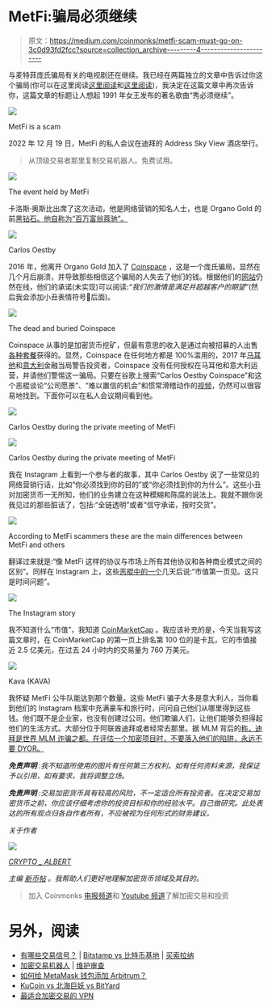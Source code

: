 # MetFi:骗局必须继续

> 原文：<https://medium.com/coinmonks/metfi-scam-must-go-on-3c0d93fd2fcc?source=collection_archive---------4----------------------->

与麦特菲庞氏骗局有关的电视剧还在继续。我已经在两篇独立的文章中告诉过你这个骗局(你可以在这里阅读[这里阅读](https://www.newcoinpost.com/blog/metfi-the-last-bullst-has-arrived)和[这里阅读](https://www.newcoinpost.com/blog/when-binance-guides-you-on-how-to-buy-a-ponzi-scheme))，我决定在这篇文章中再次告诉你，这篇文章的标题让人想起 1991 年女王发布的著名歌曲“秀必须继续”。

![](img/ad7a20a795f5742ba22ce8f8f99bf5ee.png)

MetFi is a scam

2022 年 12 月 19 日，MetFi 的私人会议在迪拜的 Address Sky View 酒店举行。

> 从顶级交易者那里复制交易机器人。免费试用。

![](img/6a8fe6023f53cc7046ca433686c40ae9.png)

The event held by MetFi

卡洛斯·奥斯比出席了这次活动，他是网络营销的知名人士，也是 Organo Gold 的前[黑钻石。他自称为“百万富翁蔻驰”。](https://www.youtube.com/watch?v=ECy9YCa086U)

![](img/21749b601af4c4de35bddc9ff24f1da5.png)

Carlos Oestby

2016 年，他离开 Organo Gold 加入了 [Coinspace](https://www.youtube.com/watch?v=5h1Uj3bduxc) ，这是一个庞氏骗局，显然在几个月后崩溃，并导致那些相信这个骗局的人失去了他们的钱。根据他们的[网站](http://www.coinspace.eu/)仍然在线，他们的承诺(未实现)可以阅读:*“我们的激情是满足并超越客户的期望”*(然后我会添加小丑表情符号🤡后面)。

![](img/de01339817af7d084c2e487c3724c843.png)

The dead and buried Coinspace

Coinspace 从事的是加密货币挖矿，但最有意思的收入是通过向被招募的人出售[各种套餐](https://www.youtube.com/watch?v=YJVeYV_pa-A&t=1306s)获得的。显然，Coinspace 在任何地方都是 100%滥用的，2017 年[马耳他](https://www.mfsa.mt/news-item/mfsa-warning-coinspace-ltd-http-www-coinspace-eu/)和[意大利](https://www.consob.it/web/area-pubblica/bollettino/documenti/hide/cautelari/soll/d19866.htm)金融当局警告投资者，Coinspace 没有任何授权在马耳他和意大利运营，并请他们警惕这一骗局。只要在谷歌上搜索“Carlos Oestby Coinspace”和这个恶棍谈论“公司愿景”、“难以置信的机会”和惯常滑稽动作的[视频](https://www.youtube.com/watch?v=nwBiq3Z9cNA)，仍然可以很容易地找到。下面你可以在私人会议期间看到他。

![](img/72db26416875395e9c51743439fa99e8.png)

Carlos Oestby during the private meeting of MetFi

![](img/27e26a22a503fbb481d4338279699e0f.png)

Carlos Oestby during the private meeting of MetFi

我在 Instagram 上看到一个参与者的故事，其中 Carlos Oestby 说了一些常见的网络营销行话，比如“你必须找到你的目的”或“你必须找到你的为什么”。这些小丑对加密货币一无所知，他们的业务建立在这种模糊和陈腐的说法上。我就不跟你说我见过的那些脏话了，包括:“全链透明”或者“信守承诺，按时交货”。

![](img/c741eeb6010cb951a3b796ba68a79649.png)

According to MetFi scammers these are the main differences between MetFi and others

翻译过来就是:“像 MetFi 这样的协议与市场上所有其他协议和各种商业模式之间的区别”。同样在 Instagram 上，这些[恶棍中的一个](https://www.newcoinpost.com/blog/stay-away-from-cryptogurus-on-instagram-and-all-social-media)几天后说:“市值第一页见。这只是时间问题”。

![](img/c828d77e98a4958f5c189b267cede299.png)

The Instagram story

我不知道什么“市值”，我知道 [CoinMarketCap](https://coinmarketcap.com/invite?ref=2D553MCT) 。我应该补充的是，今天当我写这篇文章时，在 CoinMarketCap 的第一页上排名第 100 位的是卡瓦，它的市值接近 2.5 亿美元，在过去 24 小时内的交易量为 760 万美元。

![](img/701549556f4c7a60a692bc9a56b6c9c2.png)

Kava (KAVA)

我怀疑 MetFi 公牛队能达到那个数量。这些 MetFi 骗子大多是意大利人，当你看到他们的 Instagram 档案中充满豪车和旅行时，问问自己他们从哪里得到这些钱。他们既不是企业家，也没有创建过公司。他们欺骗人们，让他们能够负担得起他们的生活方式。大部分位于阿联酋迪拜或者经常去那里。据 MLM 背后的[称，迪拜是世界 MLM 诈骗之都。在评估一个加密项目时，不要落入他们的陷阱，永远不要 DYOR。](https://behindmlm.com/mlm/theory/why-dubai-is-the-mlm-scam-capital-of-the-world/)

***免责声明*** *:我不知道所使用的图片有任何第三方权利。如有任何资料来源，我保证予以引用，如有要求，我将调整立场。*

***免责声明*** *:交易加密货币具有较高的风险，不一定适合所有投资者。在决定交易加密货币之前，你应该仔细考虑你的投资目标和你的经验水平。自己做研究。此处表达的所有观点归各自作者所有，不应被视为任何形式的财务建议。*

*关于作者*

![](img/a8536308dc760150a58331dcaa694800.png)

[*CRYPTO _ ALBERT*](https://twitter.com/albertovischio?t=C3Xj9pTm9Q7EZqwjrGHQdA&s=09)

*主编* [*新币帖*](https://www.newcoinpost.com/) *。我帮助人们更好地理解加密货币领域及其目的。*

> 加入 Coinmonks [电报频道](https://t.me/coincodecap)和 [Youtube 频道](https://www.youtube.com/c/coinmonks/videos)了解加密交易和投资

# 另外，阅读

*   [有哪些交易信号？](https://coincodecap.com/trading-signal) | [Bitstamp vs 比特币基地](https://coincodecap.com/bitstamp-coinbase) | [买索拉纳](https://coincodecap.com/buy-solana)
*   [加密交易机器人](/coinmonks/crypto-trading-bot-c2ffce8acb2a) | [维护审查](https://coincodecap.com/uphold-review)
*   [如何给 MetaMask 钱包添加 Arbitrum？](https://coincodecap.com/how-to-add-arbitrum-to-metamask-wallet)
*   [KuCoin vs 北海巨妖 vs BitYard](https://coincodecap.com/kucoin-vs-kraken-vs-bityard)
*   [最适合加密交易的 VPN](https://coincodecap.com/best-vpns-for-crypto-trading)